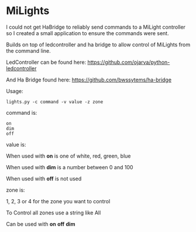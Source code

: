 # MiLights

I could not get HaBridge to reliably send commands to a MiLight controller so I created a small application to ensure the commands were sent.

Builds on top of ledcontroller and ha bridge to allow control of MiLights from the command line.

LedController can be found here: https://github.com/ojarva/python-ledcontroller

And Ha Bridge found here: https://github.com/bwssytems/ha-bridge

Usage:

    lights.py -c command -v value -z zone

command is:

    on
    dim
    off
  
value is:
 
  When used with <b>on</b> is one of white, red, green, blue
 
  When used with <b>dim</b> is a number between 0 and 100
 
  When used with <b>off</b> is not used
 
 
 zone is:

  1, 2, 3 or 4 for the zone you want to control

  To Control all zones use a string like All

  Can be used with 
     <b>on</b>
     <b>off</b>
     <b>dim</b>
 

